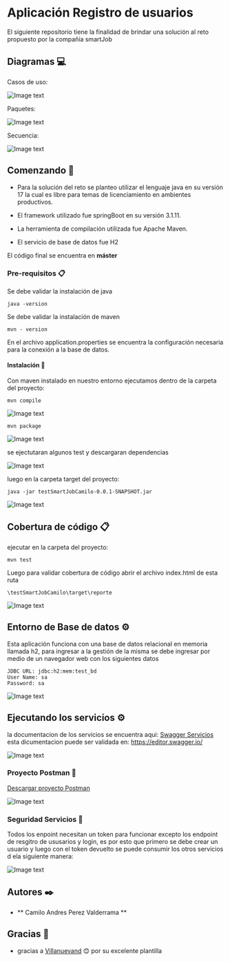 # Aplicación Registro de usuarios
El siguiente repositorio tiene la finalidad de brindar una solución al reto propuesto por la compañía smartJob

## Diagramas :computer:
Casos de uso:

![Image text](https://github.com/capv159/imagenes/blob/main/smartJob/casos_uso.PNG)

Paquetes:

![Image text](https://github.com/capv159/imagenes/blob/main/smartJob/paquetes.PNG)

Secuencia:

![Image text](https://github.com/capv159/imagenes/blob/main/smartJob/secuencia.PNG)

## Comenzando 🚀

- Para la solución del reto se planteo utilizar el lenguaje java en su versión 17 la cual es libre para temas de licenciamiento en ambientes productivos.

- El framework utilizado fue springBoot en su versión 3.1.11.

- La herramienta de compilación utilizada fue Apache Maven.

- El servicio de base de datos fue H2

El código final se encuentra en **máster**

### Pre-requisitos 📋

Se debe validar la instalación de java

```
java -version
```

Se debe validar la instalación de maven

```
mvn - version
```

En el archivo application.properties se encuentra la configuración necesaria para la conexión a la base de datos.

#### Instalación 🔧

Con maven instalado en nuestro entorno ejecutamos dentro de la carpeta del proyecto:

```
mvn compile
```

![Image text](https://github.com/capv159/imagenes/blob/main/smartJob/mvn_compile.PNG)

```
mvn package
```
![Image text](https://github.com/capv159/imagenes/blob/main/smartJob/mvn_pakcage1.PNG)

se ejectutaran algunos test y descargaran dependencias

![Image text](https://github.com/capv159/imagenes/blob/main/smartJob/mvn_pakcage2.PNG)

luego en la carpeta target del proyecto:
```
java -jar testSmartJobCamilo-0.0.1-SNAPSHOT.jar
```
![Image text](https://github.com/capv159/imagenes/blob/main/smartJob/java_jar.PNG)

## Cobertura de código 📋

ejecutar en la carpeta del proyecto:
```
mvn test
```
Luego para validar cobertura de código abrir el archivo index.html de esta ruta
```
\testSmartJobCamilo\target\reporte
```
![Image text](https://github.com/capv159/imagenes/blob/main/smartJob/coverage.PNG)

## Entorno de Base de datos ⚙️
Esta aplicación funciona con una base de datos relacional en memoria llamada h2, para ingresar a la gestión de la misma se debe ingresar por medio de un navegador web con los siguientes datos
```
JDBC URL: jdbc:h2:mem:test_bd
User Name: sa
Password: sa
```
![Image text](https://github.com/capv159/imagenes/blob/main/smartJob/bd_login.PNG)

## Ejecutando los servicios ⚙️

la documentacion de los servicios se encuentra aqui: [Swagger Servicios](https://github.com/capv159/imagenes/blob/main/smartJob/swaggerServicios.yml) esta dicumentacion puede ser validada en: https://editor.swagger.io/

![Image text](https://github.com/capv159/imagenes/blob/main/smartJob/swagger.PNG)

### Proyecto Postman  🔧

[Descargar proyecto Postman](https://github.com/capv159/imagenes/blob/main/smartJob/testSmartJobCamilo.postman_collection.json)

![Image text](https://github.com/capv159/imagenes/blob/main/smartJob/postman.PNG)

### Seguridad Servicios :space_invader:
Todos los enpoint necesitan un token para funcionar excepto los endpoint de resgitro de ususarios y login, es por esto que primero se debe crear un usuario y luego con el token devuelto se puede consumir los otros servicios d ela siguiente manera:

![Image text](https://github.com/capv159/imagenes/blob/main/smartJob/consumo_jwt.PNG)

## Autores ✒️

* ** Camilo Andres Perez Valderrama ** 

## Gracias 🎁

* gracias a [Villanuevand](https://github.com/Villanuevand) 😊 por su excelente plantilla
